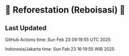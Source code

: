 
# 🌳 Reforestation (Reboisasi) 🌲

## Last Updated

GitHub Actions time: Sun Feb 23 09:19:55 UTC 2025

Indonesia/Jakarta time: Sun Feb 23 16:19:55 WIB 2025
